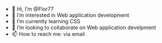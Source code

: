 - 👋 Hi, I’m @Flor77
- 👀 I’m interested in Web application development
- 🌱 I’m currently learning CSS
- 💞️ I’m looking to collaborate on Web application develpment 
- 📫 How to reach me: via email

<!---
Flor77/Flor77 is a ✨ special ✨ repository because its `README.md` (this file) appears on your GitHub profile.
You can click the Preview link to take a look at your changes.
--->
